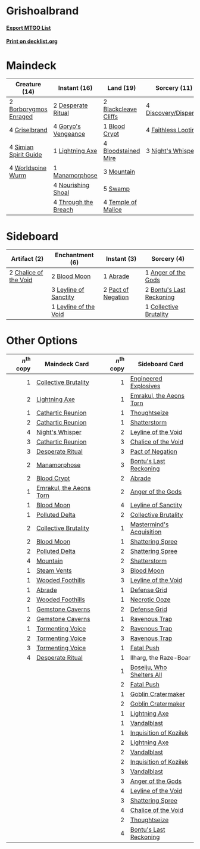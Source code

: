 # Grishoalbrand

#### [Export MTGO List](../collection/Grishoalbrand/Grishoalbrand.txt)
#### [Print on decklist.org](http://decklist.org/?deckmain=2%09Blackcleave%20Cliffs%0A1%09Blood%20Crypt%0A4%09Bloodstained%20Mire%0A2%09Borborygmos%20Enraged%0A2%09Desperate%20Ritual%0A4%09Discovery/Dispersal%0A4%09Faithless%20Looting%0A4%09Goryo's%20Vengeance%0A4%09Griselbrand%0A1%09Lightning%20Axe%0A1%09Manamorphose%0A3%09Mountain%0A3%09Night's%20Whisper%0A4%09Nourishing%20Shoal%0A4%09Simian%20Spirit%20Guide%0A5%09Swamp%0A4%09Temple%20of%20Malice%0A4%09Through%20the%20Breach%0A4%09Worldspine%20Wurm&deckside=1%09Abrade%0A1%09Anger%20of%20the%20Gods%0A2%09Blood%20Moon%0A2%09Bontu's%20Last%20Reckoning%0A2%09Chalice%20of%20the%20Void%0A1%09Collective%20Brutality%0A3%09Leyline%20of%20Sanctity%0A1%09Leyline%20of%20the%20Void%0A2%09Pact%20of%20Negation)
# Maindeck

|                                         Creature (14)                                          |                                         Instant (16)                                         |                                           Land (19)                                           |                                          Sorcery (11)                                          |
|------------------------------------------------------------------------------------------------|----------------------------------------------------------------------------------------------|-----------------------------------------------------------------------------------------------|------------------------------------------------------------------------------------------------|
|2 [Borborygmos Enraged](http://gatherer.wizards.com/Pages/Card/Details.aspx?multiverseid=366283)|2 [Desperate Ritual](http://gatherer.wizards.com/Pages/Card/Details.aspx?multiverseid=80275)  |2 [Blackcleave Cliffs](http://gatherer.wizards.com/Pages/Card/Details.aspx?multiverseid=209401)|4 [Discovery/Dispersal](http://gatherer.wizards.com/Pages/Card/Details.aspx?multiverseid=452973)|
|4 [Griselbrand](http://gatherer.wizards.com/Pages/Card/Details.aspx?multiverseid=239995)        |4 [Goryo's Vengeance](http://gatherer.wizards.com/Pages/Card/Details.aspx?multiverseid=74475) |1 [Blood Crypt](http://gatherer.wizards.com/Pages/Card/Details.aspx?multiverseid=97102)        |4 [Faithless Looting](http://gatherer.wizards.com/Pages/Card/Details.aspx?multiverseid=389512)  |
|4 [Simian Spirit Guide](http://gatherer.wizards.com/Pages/Card/Details.aspx?multiverseid=442137)|1 [Lightning Axe](http://gatherer.wizards.com/Pages/Card/Details.aspx?multiverseid=409925)    |4 [Bloodstained Mire](http://gatherer.wizards.com/Pages/Card/Details.aspx?multiverseid=405094) |3 [Night's Whisper](http://gatherer.wizards.com/Pages/Card/Details.aspx?multiverseid=51178)     |
|4 [Worldspine Wurm](http://gatherer.wizards.com/Pages/Card/Details.aspx?multiverseid=253575)    |1 [Manamorphose](http://gatherer.wizards.com/Pages/Card/Details.aspx?multiverseid=370568)     |3 [Mountain](http://gatherer.wizards.com/Pages/Card/Details.aspx?multiverseid=439859)          |                                                                                                |
|                                                                                                |4 [Nourishing Shoal](http://gatherer.wizards.com/Pages/Card/Details.aspx?multiverseid=74100)  |5 [Swamp](http://gatherer.wizards.com/Pages/Card/Details.aspx?multiverseid=439858)             |                                                                                                |
|                                                                                                |4 [Through the Breach](http://gatherer.wizards.com/Pages/Card/Details.aspx?multiverseid=80250)|4 [Temple of Malice](http://gatherer.wizards.com/Pages/Card/Details.aspx?multiverseid=378536)  |                                                                                                |


# Sideboard

|                                          Artifact (2)                                          |                                        Enchantment (6)                                         |                                         Instant (3)                                         |                                            Sorcery (4)                                            |
|------------------------------------------------------------------------------------------------|------------------------------------------------------------------------------------------------|---------------------------------------------------------------------------------------------|---------------------------------------------------------------------------------------------------|
|2 [Chalice of the Void](http://gatherer.wizards.com/Pages/Card/Details.aspx?multiverseid=442211)|2 [Blood Moon](http://gatherer.wizards.com/Pages/Card/Details.aspx?multiverseid=45386)          |1 [Abrade](http://gatherer.wizards.com/Pages/Card/Details.aspx?multiverseid=430772)          |1 [Anger of the Gods](http://gatherer.wizards.com/Pages/Card/Details.aspx?multiverseid=438682)     |
|                                                                                                |3 [Leyline of Sanctity](http://gatherer.wizards.com/Pages/Card/Details.aspx?multiverseid=204993)|2 [Pact of Negation](http://gatherer.wizards.com/Pages/Card/Details.aspx?multiverseid=442057)|2 [Bontu's Last Reckoning](http://gatherer.wizards.com/Pages/Card/Details.aspx?multiverseid=430749)|
|                                                                                                |1 [Leyline of the Void](http://gatherer.wizards.com/Pages/Card/Details.aspx?multiverseid=107682)|                                                                                             |1 [Collective Brutality](http://gatherer.wizards.com/Pages/Card/Details.aspx?multiverseid=414380)  |


# Other Options

|*n*<sup>th</sup> copy|                                          Maindeck Card                                           |*n*<sup>th</sup> copy|                                          Sideboard Card                                           |
|--------------------:|--------------------------------------------------------------------------------------------------|--------------------:|---------------------------------------------------------------------------------------------------|
|                    1|[Collective Brutality](http://gatherer.wizards.com/Pages/Card/Details.aspx?multiverseid=414380)   |                    1|[Engineered Explosives](http://gatherer.wizards.com/Pages/Card/Details.aspx?multiverseid=50139)    |
|                    2|[Lightning Axe](http://gatherer.wizards.com/Pages/Card/Details.aspx?multiverseid=409925)          |                    1|[Emrakul, the Aeons Torn](http://gatherer.wizards.com/Pages/Card/Details.aspx?multiverseid=397905) |
|                    1|[Cathartic Reunion](http://gatherer.wizards.com/Pages/Card/Details.aspx?multiverseid=417682)      |                    1|[Thoughtseize](http://gatherer.wizards.com/Pages/Card/Details.aspx?multiverseid=438676)            |
|                    2|[Cathartic Reunion](http://gatherer.wizards.com/Pages/Card/Details.aspx?multiverseid=417682)      |                    1|[Shatterstorm](http://gatherer.wizards.com/Pages/Card/Details.aspx?multiverseid=130370)            |
|                    4|[Night's Whisper](http://gatherer.wizards.com/Pages/Card/Details.aspx?multiverseid=51178)         |                    2|[Leyline of the Void](http://gatherer.wizards.com/Pages/Card/Details.aspx?multiverseid=107682)     |
|                    3|[Cathartic Reunion](http://gatherer.wizards.com/Pages/Card/Details.aspx?multiverseid=417682)      |                    3|[Chalice of the Void](http://gatherer.wizards.com/Pages/Card/Details.aspx?multiverseid=442211)     |
|                    3|[Desperate Ritual](http://gatherer.wizards.com/Pages/Card/Details.aspx?multiverseid=80275)        |                    3|[Pact of Negation](http://gatherer.wizards.com/Pages/Card/Details.aspx?multiverseid=442057)        |
|                    2|[Manamorphose](http://gatherer.wizards.com/Pages/Card/Details.aspx?multiverseid=370568)           |                    3|[Bontu's Last Reckoning](http://gatherer.wizards.com/Pages/Card/Details.aspx?multiverseid=430749)  |
|                    2|[Blood Crypt](http://gatherer.wizards.com/Pages/Card/Details.aspx?multiverseid=97102)             |                    2|[Abrade](http://gatherer.wizards.com/Pages/Card/Details.aspx?multiverseid=430772)                  |
|                    1|[Emrakul, the Aeons Torn](http://gatherer.wizards.com/Pages/Card/Details.aspx?multiverseid=397905)|                    2|[Anger of the Gods](http://gatherer.wizards.com/Pages/Card/Details.aspx?multiverseid=438682)       |
|                    1|[Blood Moon](http://gatherer.wizards.com/Pages/Card/Details.aspx?multiverseid=45386)              |                    4|[Leyline of Sanctity](http://gatherer.wizards.com/Pages/Card/Details.aspx?multiverseid=204993)     |
|                    1|[Polluted Delta](http://gatherer.wizards.com/Pages/Card/Details.aspx?multiverseid=405104)         |                    2|[Collective Brutality](http://gatherer.wizards.com/Pages/Card/Details.aspx?multiverseid=414380)    |
|                    2|[Collective Brutality](http://gatherer.wizards.com/Pages/Card/Details.aspx?multiverseid=414380)   |                    1|[Mastermind's Acquisition](http://gatherer.wizards.com/Pages/Card/Details.aspx?multiverseid=439734)|
|                    2|[Blood Moon](http://gatherer.wizards.com/Pages/Card/Details.aspx?multiverseid=45386)              |                    1|[Shattering Spree](http://gatherer.wizards.com/Pages/Card/Details.aspx?multiverseid=456224)        |
|                    2|[Polluted Delta](http://gatherer.wizards.com/Pages/Card/Details.aspx?multiverseid=405104)         |                    2|[Shattering Spree](http://gatherer.wizards.com/Pages/Card/Details.aspx?multiverseid=456224)        |
|                    4|[Mountain](http://gatherer.wizards.com/Pages/Card/Details.aspx?multiverseid=439859)               |                    2|[Shatterstorm](http://gatherer.wizards.com/Pages/Card/Details.aspx?multiverseid=130370)            |
|                    1|[Steam Vents](http://gatherer.wizards.com/Pages/Card/Details.aspx?multiverseid=405109)            |                    3|[Blood Moon](http://gatherer.wizards.com/Pages/Card/Details.aspx?multiverseid=45386)               |
|                    1|[Wooded Foothills](http://gatherer.wizards.com/Pages/Card/Details.aspx?multiverseid=405116)       |                    3|[Leyline of the Void](http://gatherer.wizards.com/Pages/Card/Details.aspx?multiverseid=107682)     |
|                    1|[Abrade](http://gatherer.wizards.com/Pages/Card/Details.aspx?multiverseid=430772)                 |                    1|[Defense Grid](http://gatherer.wizards.com/Pages/Card/Details.aspx?multiverseid=45481)             |
|                    2|[Wooded Foothills](http://gatherer.wizards.com/Pages/Card/Details.aspx?multiverseid=405116)       |                    1|[Necrotic Ooze](http://gatherer.wizards.com/Pages/Card/Details.aspx?multiverseid=207876)           |
|                    1|[Gemstone Caverns](http://gatherer.wizards.com/Pages/Card/Details.aspx?multiverseid=122094)       |                    2|[Defense Grid](http://gatherer.wizards.com/Pages/Card/Details.aspx?multiverseid=45481)             |
|                    2|[Gemstone Caverns](http://gatherer.wizards.com/Pages/Card/Details.aspx?multiverseid=122094)       |                    1|[Ravenous Trap](http://gatherer.wizards.com/Pages/Card/Details.aspx?multiverseid=197537)           |
|                    1|[Tormenting Voice](http://gatherer.wizards.com/Pages/Card/Details.aspx?multiverseid=426853)       |                    2|[Ravenous Trap](http://gatherer.wizards.com/Pages/Card/Details.aspx?multiverseid=197537)           |
|                    2|[Tormenting Voice](http://gatherer.wizards.com/Pages/Card/Details.aspx?multiverseid=426853)       |                    3|[Ravenous Trap](http://gatherer.wizards.com/Pages/Card/Details.aspx?multiverseid=197537)           |
|                    3|[Tormenting Voice](http://gatherer.wizards.com/Pages/Card/Details.aspx?multiverseid=426853)       |                    1|[Fatal Push](http://gatherer.wizards.com/Pages/Card/Details.aspx?multiverseid=423724)              |
|                    4|[Desperate Ritual](http://gatherer.wizards.com/Pages/Card/Details.aspx?multiverseid=80275)        |                    1|Ilharg, the Raze-Boar                                                                              |
|                     |                                                                                                  |                    1|[Boseiju, Who Shelters All](http://gatherer.wizards.com/Pages/Card/Details.aspx?multiverseid=75305)|
|                     |                                                                                                  |                    2|[Fatal Push](http://gatherer.wizards.com/Pages/Card/Details.aspx?multiverseid=423724)              |
|                     |                                                                                                  |                    1|[Goblin Cratermaker](http://gatherer.wizards.com/Pages/Card/Details.aspx?multiverseid=452853)      |
|                     |                                                                                                  |                    2|[Goblin Cratermaker](http://gatherer.wizards.com/Pages/Card/Details.aspx?multiverseid=452853)      |
|                     |                                                                                                  |                    1|[Lightning Axe](http://gatherer.wizards.com/Pages/Card/Details.aspx?multiverseid=409925)           |
|                     |                                                                                                  |                    1|[Vandalblast](http://gatherer.wizards.com/Pages/Card/Details.aspx?multiverseid=405431)             |
|                     |                                                                                                  |                    1|[Inquisition of Kozilek](http://gatherer.wizards.com/Pages/Card/Details.aspx?multiverseid=416897)  |
|                     |                                                                                                  |                    2|[Lightning Axe](http://gatherer.wizards.com/Pages/Card/Details.aspx?multiverseid=409925)           |
|                     |                                                                                                  |                    2|[Vandalblast](http://gatherer.wizards.com/Pages/Card/Details.aspx?multiverseid=405431)             |
|                     |                                                                                                  |                    2|[Inquisition of Kozilek](http://gatherer.wizards.com/Pages/Card/Details.aspx?multiverseid=416897)  |
|                     |                                                                                                  |                    3|[Vandalblast](http://gatherer.wizards.com/Pages/Card/Details.aspx?multiverseid=405431)             |
|                     |                                                                                                  |                    3|[Anger of the Gods](http://gatherer.wizards.com/Pages/Card/Details.aspx?multiverseid=438682)       |
|                     |                                                                                                  |                    4|[Leyline of the Void](http://gatherer.wizards.com/Pages/Card/Details.aspx?multiverseid=107682)     |
|                     |                                                                                                  |                    3|[Shattering Spree](http://gatherer.wizards.com/Pages/Card/Details.aspx?multiverseid=456224)        |
|                     |                                                                                                  |                    4|[Chalice of the Void](http://gatherer.wizards.com/Pages/Card/Details.aspx?multiverseid=442211)     |
|                     |                                                                                                  |                    2|[Thoughtseize](http://gatherer.wizards.com/Pages/Card/Details.aspx?multiverseid=438676)            |
|                     |                                                                                                  |                    4|[Bontu's Last Reckoning](http://gatherer.wizards.com/Pages/Card/Details.aspx?multiverseid=430749)  |

